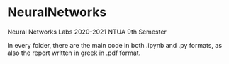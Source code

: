 # NeuralNetworks



Neural Networks Labs 2020-2021 NTUA 9th Semester

In every folder, there are the main code in both .ipynb and .py formats, as also the report written in greek in .pdf format.

